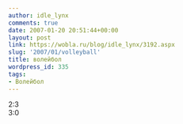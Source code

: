 ```yaml
---
author: idle_lynx
comments: true
date: 2007-01-20 20:51:44+00:00
layout: post
link: https://wobla.ru/blog/idle_lynx/3192.aspx
slug: '2007/01/volleyball'
title: волейбол
wordpress_id: 335
tags:
- Волейбол
---
```


2:3  
3:0
